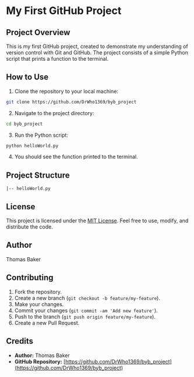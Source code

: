 # My First GitHub Project

## Project Overview

This is my first GitHub project, created to demonstrate my understanding of version control with Git and GitHub. The project consists of a simple Python script that prints a function to the terminal.

## How to Use

1. Clone the repository to your local machine:

```bash
git clone https://github.com/DrWho1369/byb_project
```

2. Navigate to the project directory:

```bash
cd byb_project
```

3. Run the Python script:

```bash
python helloWorld.py
```

4. You should see the function printed to the terminal.

## Project Structure

```plaintext
|-- helloWorld.py
```

## License

This project is licensed under the [MIT License](LICENSE). Feel free to use, modify, and distribute the code.

## Author

Thomas Baker

## Contributing

1. Fork the repository.
2. Create a new branch (`git checkout -b feature/my-feature`).
3. Make your changes.
4. Commit your changes (`git commit -am 'Add new feature'`).
5. Push to the branch (`git push origin feature/my-feature`).
6. Create a new Pull Request.

## Credits

- **Author:** Thomas Baker
- **GitHub Repository:** [https://github.com/DrWho1369/byb_project](https://github.com/DrWho1369/byb_project)
